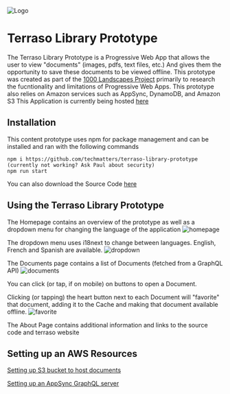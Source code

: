 ![Logo](https://i.ibb.co/1dtk21K/logo-on-green-background-2021-03-10-11am.png)
# Terraso Library Prototype

The Terraso Library Prototype is a Progressive Web App that allows the user to view "documents" (images, pdfs, text files, etc.) And gives them the opportunity to save these documents to be viewed offline. This prototype was created as part of the [1000 Landscapes Project](https://techmatters.org/project/1000-landscapes/) primarily to research the fucntionality and limitations of Progressive Web Apps. This prototype also relies on Amazon services such as AppSync, DynamoDB, and Amazon S3
This Application is currently being hosted [here](https://master.d24bw2t7286rd8.amplifyapp.com/#/)

## Installation 
This content prototype uses npm for package management and can be installed and ran with the following commands
```
npm i https://github.com/techmatters/terraso-library-prototype (currently not working? Ask Paul about security)
npm run start
```
You can also download the Source Code [here](https://github.com/techmatters/terraso-library-prototype/archive/refs/heads/master.zip)

## Using the Terraso Library Prototype
The Homepage contains an overview of the prototype as well as a dropdown menu for changing the language of the application
![homepage](https://i.ibb.co/HpsWG0T/Screen-Shot-2021-05-27-at-4-25-35-PM.png)

The dropdown menu uses i18next to change between languages. English, French and Spanish are available. 
![dropdown](https://i.ibb.co/qd29CKn/Screen-Shot-2021-05-27-at-4-43-37-PM.png)

The Documents page contains a list of Documents (fetched from a GraphQL API)
![documents](https://i.ibb.co/M6z1rG9/Screen-Shot-2021-05-27-at-4-25-56-PM.png)


You can click (or tap, if on mobile) on buttons to open a Document.

Clicking (or tapping) the heart button next to each Document will "favorite" that document, adding it to the Cache and making that document available offline.
![favorite](https://i.ibb.co/nbvZ45H/Screen-Shot-2021-05-27-at-4-26-25-PM.png)

The About Page contains additional information and links to the source code and terraso website

## Setting up an AWS Resources
[Setting up S3 bucket to host documents](https://github.com/techmatters/terraso-library-prototype/blob/master/S3config.md)

[Setting up an AppSync GraphQL server](https://github.com/techmatters/terraso-library-prototype/blob/master/GraphQL.md)
